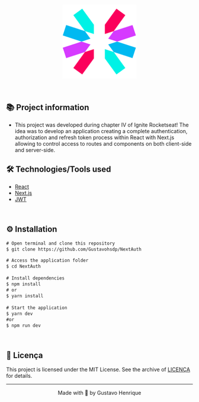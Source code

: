 <p align="center">
  <img alt="nextAuth" src=".github/logo.svg" width="200px">
</p>

&nbsp;

## 📚 Project information

- This project was developed during chapter IV of Ignite Rocketseat! The idea was to develop an application creating a complete authentication, authorization and refresh token process within React with Next.js allowing to control access to routes and components on both client-side and server-side.
  &nbsp;

## 🛠️ Technologies/Tools used

- [React](https://pt-br.reactjs.org/E)
- [Next.js](https://nextjs.org/)
- [JWT](https://jwt.io/)

&nbsp;

## ⚙️ Installation

```
# Open terminal and clone this repository
$ git clone https://github.com/Gustavohsdp/NextAuth
```

```
# Access the application folder
$ cd NextAuth

# Install dependencies
$ npm install
# or
$ yarn install

# Start the application
$ yarn dev
#or
$ npm run dev

```

&nbsp;

## 📝 Licença

This project is licensed under the MIT License. See the archive of [LICENÇA](https://github.com/Gustavohsdp/NextAuth/blob/master/LICENSE) for details.

---

<p align="center">Made with 💜 by Gustavo Henrique</p>
